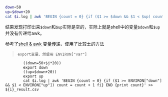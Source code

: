 ```bash
down=50
up=$down+20
cat $i.log | awk 'BEGIN {count = 0} {if ($1 >= $down && $1 < $up) count = count + 1 fi} END {print $down","$up","count}' >> ${i}_result.csv
```

结果发现打印出来`$down`和`$up`实际是空的，实际上就是shell中的变量`$down`和`$up`并没有传递给awk。

参考了[shell & awk 变量传递](http://jimobit.blog.163.com/blog/static/283257782009101735619534/)，使用了比较土的方法

> `export变量，然后用 ENVIRON["var"]`

```
		((down=50+$j*20))
		export down
		((up=$down+20))
		export up
		cat $i.log | awk 'BEGIN {count = 0} {if ($1 >= ENVIRON["down"] && $1 < ENVIRON["up"]) count = count + 1 fi} END {print count}' >> ${i}_result.csv
```


